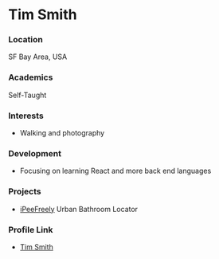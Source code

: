 # Tim Smith

### Location

SF Bay Area, USA

### Academics

Self-Taught

### Interests

- Walking and photography

### Development

- Focusing on learning React and more back end languages

### Projects

- [iPeeFreely](https://github.com/WebRuin/brapp) Urban Bathroom Locator

### Profile Link

- [Tim Smith](https://github.com/WebRuin)